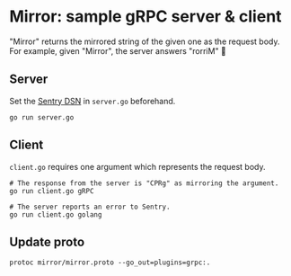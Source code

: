 # Mirror: sample gRPC server & client

"Mirror" returns the mirrored string of the given one as the request body.  
For example, given "Mirror", the server answers "rorriM" 🔄

## Server
Set the [Sentry DSN](https://docs.sentry.io/clients/go/#configure) in `server.go` beforehand.

```
go run server.go
```

## Client
`client.go` requires one argument which represents the request body.

```
# The response from the server is "CPRg" as mirroring the argument.
go run client.go gRPC

# The server reports an error to Sentry.
go run client.go golang 
```

## Update proto 
```
protoc mirror/mirror.proto --go_out=plugins=grpc:.
```
